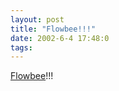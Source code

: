 ```yaml
---
layout: post
title: "Flowbee!!!"
date: 2002-6-4 17:48:0
tags: 
---
```


[Flowbee][1]!!!



   [1]: http://www.flowbee.com/
